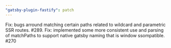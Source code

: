 ```yaml
---
"gatsby-plugin-fastify": patch
---
```


Fix: bugs arround matching certain paths related to wildcard and parametric SSR routes. #289.
Fix: implemented some more consistent use and parsing of matchPaths to support native gatsby naming that is window ssompatible. #270
